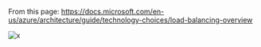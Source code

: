 From this page: https://docs.microsoft.com/en-us/azure/architecture/guide/technology-choices/load-balancing-overview

![x](https://i.imgur.com/mfUM9gd.png)

